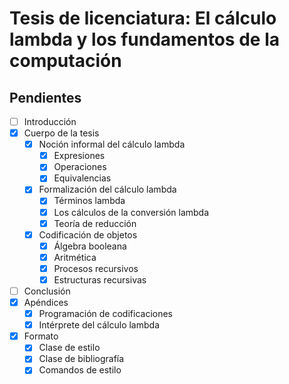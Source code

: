 # Tesis de licenciatura: El cálculo lambda y los fundamentos de la computación

## Pendientes

- [ ] Introducción
- [x] Cuerpo de la tesis
  - [x] Noción informal del cálculo lambda
    - [x] Expresiones
    - [x] Operaciones
    - [x] Equivalencias
  - [x] Formalización del cálculo lambda
    - [x] Términos lambda
    - [x] Los cálculos de la conversión lambda
    - [x] Teoría de reducción
  - [x] Codificación de objetos
    - [x] Álgebra booleana
    - [x] Aritmética
    - [x] Procesos recursivos
    - [x] Estructuras recursivas
- [ ] Conclusión
- [x] Apéndices
  - [x] Programación de codificaciones
  - [x] Intérprete del cálculo lambda
- [x] Formato
  - [x] Clase de estilo
  - [x] Clase de bibliografía
  - [x] Comandos de estilo
